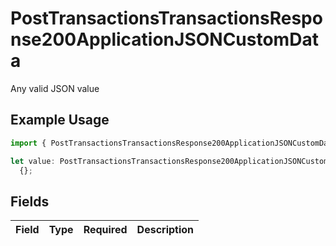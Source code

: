 # PostTransactionsTransactionsResponse200ApplicationJSONCustomData

Any valid JSON value

## Example Usage

```typescript
import { PostTransactionsTransactionsResponse200ApplicationJSONCustomData } from "jani-payments/models/operations";

let value: PostTransactionsTransactionsResponse200ApplicationJSONCustomData =
  {};
```

## Fields

| Field       | Type        | Required    | Description |
| ----------- | ----------- | ----------- | ----------- |